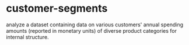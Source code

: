 # customer-segments
analyze a dataset containing data on various customers' annual spending amounts (reported in monetary units) of diverse product categories for internal structure.
